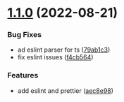 # [1.1.0](https://github.com/guceda/menu-opt/compare/v1.0.0...v1.1.0) (2022-08-21)


### Bug Fixes

* ad eslint parser for ts ([79ab1c3](https://github.com/guceda/menu-opt/commit/79ab1c3372ba633d7128d9c263badcb78125ac00))
* fix eslint issues ([f4cb564](https://github.com/guceda/menu-opt/commit/f4cb5642d401f9c0e3d5512ef5df8f77335ae766))


### Features

* add eslint and prettier ([aec8e98](https://github.com/guceda/menu-opt/commit/aec8e9836143318d05a8ac369c4d5fd933d6fd50))
